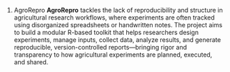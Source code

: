 
1. AgroRepro
**AgroRepro** tackles the lack of reproducibility and structure in agricultural research workflows, 
where experiments are often tracked using disorganized spreadsheets or handwritten notes. 
The project aims to build a modular R-based toolkit that helps researchers design experiments, manage inputs, 
collect data, analyze results, and generate reproducible, version-controlled reports—bringing rigor and 
transparency to how agricultural experiments are planned, executed, and shared.
